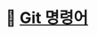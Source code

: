 # 📖 [Git 명령어](https://github.com/hwangtaewook/TIL/blob/main/Git/Git%20%EB%AA%85%EB%A0%B9%EC%96%B4.md)
